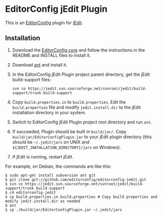 # EditorConfig jEdit Plugin

This is an [EditorConfig][] plugin for [jEdit][].

## Installation

1.  Download the [EditorConfig core][] and follow the instructions in the README
and INSTALL files to install it.

2.  Download [ant][] and install it.

3.  In the EditorConfig jEdit Plugin project parent directory, get the jEdit
    build-support files:

        svn co https://jedit.svn.sourceforge.net/svnroot/jedit/build-support/trunk build-support

4.  Copy `build.properties.in` to `build.properties`. Edit the
    `build.properties` file and modify `jedit.install.dir` to the jEdit
    installation directory in your system.

5.  Switch to EditorConfig jEdit Plugin project root directory and run `ant`.

6.  If succeeded, Plugin should be built in `build/jar/`. Copy
    `build/jar/EditorConfigPlugin.jar` to your jEdit plugin directory (this
    should be `~/.jedit/jars` on UNIX and
    `${JEDIT_INATALLATION_DIRECTORY}/jars` on Windows).

7.  If jEdit is running, restart jEdit.

For example, on Debian, the commands are like this:

```Shell
$ sudo apt-get install subversion ant git
$ git clone git://github.com/editorconfig/editorconfig-jedit.git
$ svn co https://jedit.svn.sourceforge.net/svnroot/jedit/build-support/trunk build-support
$ cd editorconfig-jedit
$ cp build.properties.in build.properties # Copy build properties and modify jedit.install.dir as needed
$ ant
$ cp ./build/jar/EditorConfigPlugin.jar ~/.jedit/jars
```

[ant]: http://ant.apache.org
[EditorConfig]: http://editorconfig.org
[EditorConfig core]: https://github.com/editorconfig/editorconfig
[jEdit]: http://www.jedit.org
